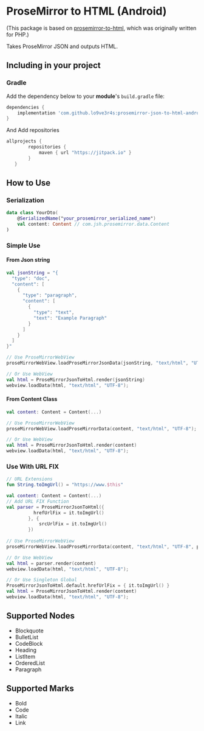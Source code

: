 # ProseMirror to HTML (Android)

(This package is based on [prosemirror-to-html](https://github.com/ueberdosis/prosemirror-to-html), which was originally written for PHP.)

Takes ProseMirror JSON and outputs HTML.



## Including in your project

### Gradle
Add the dependency below to your **module**'s `build.gradle` file:

```gradle
dependencies {
    implementation 'com.github.lo9ve3r4s:prosemirror-json-to-html-android:2.3'
}
```
And Add repositories
```gradle
allprojects {
        repositories {            
            maven { url "https://jitpack.io" }
        }
   }
```

## How to Use
### Serialization
```kotlin
data class YourDto(    
    @SerializedName("your_prosemirror_serialized_name")
    val content: Content // com.jsh.prosemirror.data.Content
)
```
### Simple Use
#### From Json string
```kotlin
val jsonString = "{
  "type": "doc",
  "content": [
    {
      "type": "paragraph",
      "content": [
        {
          "type": "text",
          "text": "Example Paragraph"
        }
      ]
    }
  ]
}"

// Use ProseMirrorWebView
proseMirrorWebView.loadProseMirrorJsonData(jsonString, "text/html", "UTF-8");

// Or Use WebView
val html = ProseMirrorJsonToHtml.render(jsonString)
webview.loadData(html, "text/html", "UTF-8");
```

#### From Content Class
```kotlin
val content: Content = Content(...)  

// Use ProseMirrorWebView
proseMirrorWebView.loadProseMirrorData(content, "text/html", "UTF-8");

// Or Use WebView
val html = ProseMirrorJsonToHtml.render(content)
webview.loadData(html, "text/html", "UTF-8");
```

### Use With URL FIX
```kotlin
// URL Extensions
fun String.toImgUrl() = "https://www.$this"
```

```kotlin
val content: Content = Content(...)  
// Add URL FIX Function
val parser = ProseMirrorJsonToHtml({
          hrefUrlFix = it.toImgUrl()
        }, {
            srcUrlFix = it.toImgUrl()
        })
        
// Use ProseMirrorWebView
proseMirrorWebView.loadProseMirrorData(content, "text/html", "UTF-8", parser);

// Or Use WebView
val html = parser.render(content)
webview.loadData(html, "text/html", "UTF-8");

// Or Use Singleton Global 
ProseMirrorJsonToHtml.default.hrefUrlFix = { it.toImgUrl() }
val html = ProseMirrorJsonToHtml.render(content)
webview.loadData(html, "text/html", "UTF-8");
```
## Supported Nodes

* Blockquote
* BulletList
* CodeBlock
* Heading
* ListItem
* OrderedList
* Paragraph

## Supported Marks

* Bold
* Code
* Italic
* Link

